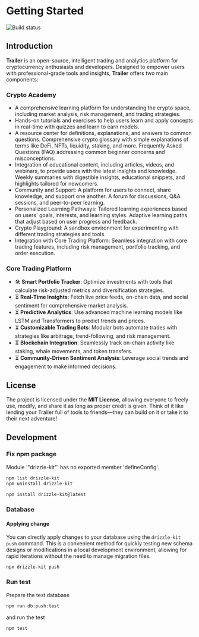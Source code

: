 # Getting Started

![Build status](https://github.com/channainfo/trackr/actions/workflows/test_and_build.yml/badge.svg?branch= "Build status")

## Introduction

**Trailer** is an open-source, intelligent trading and analytics platform for cryptocurrency enthusiasts and developers. Designed to empower users with professional-grade tools and insights, **Trailer** offers two main components:

### Crypto Academy

- A comprehensive learning platform for understanding the crypto space, including market analysis, risk management, and trading strategies.
- Hands-on tutorials and exercises to help users learn and apply concepts in real-time with quizzes and learn to earn models.
- A resource center for definitions, explanations, and answers to common questions. Comprehensive crypto glossary with simple explanations of terms like DeFi, NFTs, liquidity, staking, and more. Frequently Asked Questions (FAQ) addressing common beginner concerns and misconceptions.
- Integration of educational content, including articles, videos, and webinars, to provide users with the latest insights and knowledge. Weekly summaries with digestible insights, educational snippets, and highlights tailored for newcomers.
- Community and Support: A platform for users to connect, share knowledge, and support one another. A forum for discussions, Q&A sessions, and peer-to-peer learning.
- Personalized Learning Pathways: Tailored learning experiences based on users' goals, interests, and learning styles. Adaptive learning paths that adjust based on user progress and feedback.
- Crypto Playground: A sandbox environment for experimenting with different trading strategies and tools.
- Integration with Core Trading Platform: Seamless integration with core trading features, including risk management, portfolio tracking, and order execution.

### Core Trading Platform

- 🛠️ **Smart Portfolio Tracker**: Optimize investments with tools that calculate risk-adjusted metrics and diversification strategies.
- ⏳ **Real-Time Insights**: Fetch live price feeds, on-chain data, and social sentiment for comprehensive market analysis.
- ⏳ **Predictive Analytics**: Use advanced machine learning models like LSTM and Transformers to predict trends and prices.
- ⏳ **Customizable Trading Bots**: Modular bots automate trades with strategies like arbitrage, trend-following, and risk management.
- ⏳ **Blockchain Integration**: Seamlessly track on-chain activity like staking, whale movements, and token transfers.
- ⏳ **Community-Driven Sentiment Analysis**: Leverage social trends and engagement to make informed decisions.

## License
The project is licensed under the **MIT License**, allowing everyone to freely use, modify, and share it as long as proper credit is given. Think of it like lending your Trailer full of tools to friends—they can build on it or take it to their next adventure!



## Development

### Fix npm package

Module '"drizzle-kit"' has no exported member 'defineConfig'.

```sh
npm list drizzle-kit
npm uninstall drizzle-kit

npm install drizzle-kit@latest

```

### Database

#### Applying change

You can directly apply changes to your database using the `drizzle-kit push` command. This is a convenient method for quickly testing new schema designs or modifications in a local development environment, allowing for rapid iterations without the need to manage migration files.

```sh
npx drizzle-kit push
```

### Run test

Prepare the test database

```sh
npm run db:push:test
```

and run the test

```sh
npm test
```

